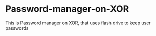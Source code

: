 # Password-manager-on-XOR

This is Password manager on XOR, that uses flash drive to keep user passwords

